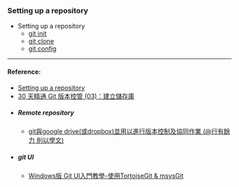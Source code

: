 ### Setting up a repository

- Setting up a repository
    - [git init](gitinit/gitinit.md)
    - [git clone](gitinit/gitinit.md)
    - [git config](gitconfig/gitconfig.md)
----
#### Reference:

- [Setting up a repository](https://www.atlassian.com/git/tutorials/setting-up-a-repository)
- [30 天精通 Git 版本控管 (03)：建立儲存庫 ](http://ithelp.ithome.com.tw/articles/10132804)

* ##### Remote repository

  * [git與google drive\(或dropbox\)並用以進行版本控制及協同作業 \(@行有餘力 則以學文\)](http://sigmundtzeng.blogspot.tw/2015/04/gitgoogle-drivedropbox.html)
* ##### git UI

  * [Windows版 Git UI入門教學-使用TortoiseGit & msysGit](http://www.coder.com.tw/blog/system/windows_git_tortoisegit_msysgit/)



